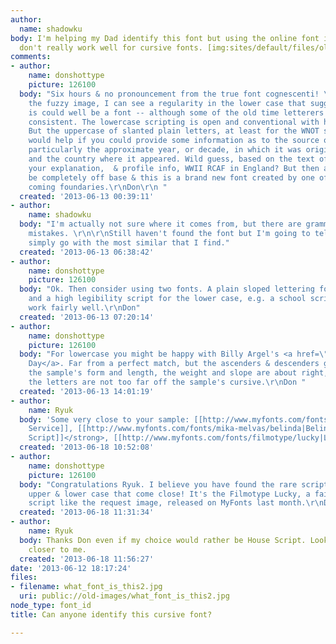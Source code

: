 ```yaml
---
author:
  name: shadowku
body: I'm helping my Dad identify this font but using the online font identifiers
  don't really work well for cursive fonts. [img:sites/default/files/old-images/what_font_is_this2_3842.jpg]
comments:
- author:
    name: donshottype
    picture: 126100
  body: "Six hours & no pronouncement from the true font cognescenti! \r\nDespite
    the fuzzy image, I can see a regularity in the lower case that suggests that this
    is could well be a font -- although some of the old time letterers were pretty
    consistent. The lowercase scripting is open and conventional with high legibility.
    But the uppercase of slanted plain letters, at least for the WNOT shown is unusual.\r\nIt
    would help if you could provide some information as to the source of the image,
    particularly the approximate year, or decade, in which it was originally created,
    and the country where it appeared. Wild guess, based on the text of the image,
    your explanation,  & profile info, WWII RCAF in England? But then again, I could
    be completely off base & this is a brand new font created by one of the up and
    coming foundaries.\r\nDon\r\n "
  created: '2013-06-13 00:39:11'
- author:
    name: shadowku
  body: "I'm actually not sure where it comes from, but there are grammar and spelling
    mistakes. \r\n\r\nStill haven't found the font but I'm going to tell my dad to
    simply go with the most similar that I find."
  created: '2013-06-13 06:38:42'
- author:
    name: donshottype
    picture: 126100
  body: "Ok. Then consider using two fonts. A plain sloped lettering for the uppercase
    and a high legibility script for the lower case, e.g. a school script. Should
    work fairly well.\r\nDon"
  created: '2013-06-13 07:20:14'
- author:
    name: donshottype
    picture: 126100
  body: "For lowercase you might be happy with Billy Argel's <a href=\"http://billyargelfonts.blogspot.ca/2011/05/billy-argel-blessed-day-font.html\">Blessed
    Day</a>. Far from a perfect match, but the ascenders & descenders generally fit
    the sample's form and length, the weight and slope are about right, and most of
    the letters are not too far off the sample's cursive.\r\nDon "
  created: '2013-06-13 14:01:19'
- author:
    name: Ryuk
  body: 'Some very close to your sample: [[http://www.myfonts.com/fonts/sideshow/coffee-service|Coffee
    Service]], [[http://www.myfonts.com/fonts/mika-melvas/belinda|Belinda]], <strong>[[http://www.houseind.com/fonts/signpainterfontkit|House
    Script]]</strong>, [[http://www.myfonts.com/fonts/filmotype/lucky|Lucky]], [[http://www.myfonts.com/fonts/filmotype/lakeside|Lakeside]]'
  created: '2013-06-18 10:52:08'
- author:
    name: donshottype
    picture: 126100
  body: "Congratulations Ryuk. I believe you have found the rare script with BOTH
    upper & lower case that come close! It's the Filmotype Lucky, a fairly low contrast
    script like the request image, released on MyFonts last month.\r\nDon"
  created: '2013-06-18 11:31:34'
- author:
    name: Ryuk
  body: Thanks Don even if my choice would rather be House Script. Looks like it comes
    closer to me.
  created: '2013-06-18 11:56:27'
date: '2013-06-12 18:17:24'
files:
- filename: what_font_is_this2.jpg
  uri: public://old-images/what_font_is_this2.jpg
node_type: font_id
title: Can anyone identify this cursive font?

---
```

